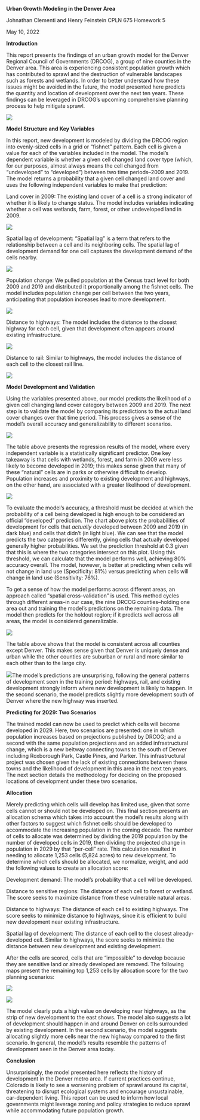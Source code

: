 ﻿**Urban Growth Modeling in the Denver Area** 

Johnathan Clementi and Henry Feinstein CPLN 675 Homework 5 

May 10, 2022 

**Introduction** 

This report presents the findings of an urban growth model for the Denver Regional Council of Governments (DRCOG), a group of nine counties in the Denver area. This area is experiencing consistent population growth which has contributed to sprawl and the destruction of vulnerable landscapes such as forests and wetlands. In order to better understand how these issues might be avoided in the future, the model presented here predicts the quantity and location of development over the next ten years. These findings can be leveraged in DRCOG’s upcoming comprehensive planning process to help mitigate sprawl.  

![](Aspose.Words.91f65cdf-46fa-4ab1-ae6c-38dfaca31566.001.jpeg)

**Model Structure and Key Variables** 

In this report, new development is modeled by dividing the DRCOG region into evenly-sized cells in a grid or “fishnet” pattern. Each cell is given a value for each of the variables included in the model. The model’s dependent variable is whether a given cell changed land cover type (which, for our purposes, almost always means the cell changed from “undeveloped” to “developed”) between two time periods–2009 and 2019. The model returns a probability that a given cell changed land cover and uses the following independent variables to make that prediction: 

Land cover in 2009: The existing land cover of a cell is a strong indicator of whether it is likely to change status. The model includes variables indicating whether a cell was wetlands, farm, forest, or other undeveloped land in 2009.  

![](Aspose.Words.91f65cdf-46fa-4ab1-ae6c-38dfaca31566.002.jpeg)

Spatial lag of development: “Spatial lag” is a term that refers to the relationship between a cell and its neighboring cells. The spatial lag of development demand for one cell captures the development demand of the cells nearby.  

![](Aspose.Words.91f65cdf-46fa-4ab1-ae6c-38dfaca31566.003.jpeg)

Population change: We pulled population at the Census tract level for both 2009 and 2019 and distributed it proportionally among the fishnet cells. The model includes population change per cell between the two years, anticipating that population increases lead to more development. 

![](Aspose.Words.91f65cdf-46fa-4ab1-ae6c-38dfaca31566.004.jpeg)

Distance to highways: The model includes the distance to the closest highway for each cell, given that development often appears around existing infrastructure.  

![](Aspose.Words.91f65cdf-46fa-4ab1-ae6c-38dfaca31566.005.jpeg)

Distance to rail: Similar to highways, the model includes the distance of each cell to the closest rail line.  

![](Aspose.Words.91f65cdf-46fa-4ab1-ae6c-38dfaca31566.006.jpeg)

**Model Development and Validation** 

Using the variables presented above, our model predicts the likelihood of a given cell changing land cover category between 2009 and 2019. The next step is to validate the model by comparing its predictions to the actual land cover changes over that time period. This process gives a sense of the model’s overall accuracy and generalizability to different scenarios.  

![](Aspose.Words.91f65cdf-46fa-4ab1-ae6c-38dfaca31566.007.jpeg)

The table above presents the regression results of the model, where every independent variable is a statistically significant predictor. One key takeaway is that cells with wetlands, forest, and farm in 2009 were less likely to become developed in 2019; this makes sense given that many of these “natural” cells are in parks or otherwise difficult to develop. Population increases and proximity to existing development and highways, on the other hand, are associated with a greater likelihood of development.  

![](Aspose.Words.91f65cdf-46fa-4ab1-ae6c-38dfaca31566.008.jpeg)

To evaluate the model’s accuracy, a threshold must be decided at which the probability of a cell being developed is high enough to be considered an official “developed” prediction. The chart above plots the probabilities of development for cells that *actually* developed between 2009 and 2019 (in dark blue) and cells that didn’t (in light blue). We can see that the model predicts the two categories differently, giving cells that actually developed generally higher probabilities. We set the prediction threshold at 0.3 given that this is where the two categories intersect on this plot. Using this threshold, we can calculate that the model performs well, achieving 80% accuracy overall. The model, however, is better at predicting when cells will not change in land use (Specificity: 81%) versus predicting when cells will change in land use (Sensitivity: 76%).  

To get a sense of how the model performs across different areas, an approach called “spatial cross-validation” is used. This method cycles through different areas–in our case, the nine DRCOG counties–holding one area out and training the model’s predictions on the remaining data. The model then predicts for the holdout region; if it predicts well across all areas, the model is considered generalizable.  

![](Aspose.Words.91f65cdf-46fa-4ab1-ae6c-38dfaca31566.009.png)

The table above shows that the model is consistent across all counties except Denver. This makes sense given that Denver is uniquely dense and urban while the other counties are suburban or rural and more similar to each other than to the large city. 

![](Aspose.Words.91f65cdf-46fa-4ab1-ae6c-38dfaca31566.010.jpeg)The model’s predictions are unsurprising, following the general patterns of development seen in the training period: highways, rail, and existing development strongly inform where new development is likely to happen. In the second scenario, the model predicts slightly more development south of Denver where the new highway was inserted.  

**Predicting for 2029: Two Scenarios** 

The trained model can now be used to predict which cells will become developed in 2029. Here, two scenarios are presented: one in which population increases based on projections published by DRCOG; and a second with the same population projections and an added infrastructural change, which is a new beltway connecting towns to the south of Denver including Roxborough Park, Castle Pines, and Parker. This infrastructural project was chosen given the lack of existing connections between these towns and the likelihood of development in this area in the next ten years. The next section details the methodology for deciding on the proposed locations of development under these two scenarios. 

**Allocation** 

Merely predicting which cells will develop has limited use, given that some cells cannot or should not be developed on. This final section presents an allocation schema which takes into account the model’s results along with other factors to suggest which fishnet cells should be developed to accommodate the increasing population in the coming decade. The number of cells to allocate was determined by dividing the 2019 population by the number of developed cells in 2019, then dividing the projected change in population in 2029 by that “per-cell” rate. This calculation resulted in needing to allocate 1,253 cells (5,824 acres) to new development. To determine which cells should be allocated, we normalize, weight, and add the following values to create an allocation score: 

Development demand: The model’s probability that a cell will be developed. 

Distance to sensitive regions: The distance of each cell to forest or wetland. The score seeks to maximize distance from these vulnerable natural areas. 

Distance to highways: The distance of each cell to existing highways. The score seeks to minimize distance to highways, since it is efficient to build new development near existing infrastructure.  

Spatial lag of development: The distance of each cell to the closest already-developed cell. Similar to highways, the score seeks to minimize the distance between new development and existing development.  

After the cells are scored, cells that are “impossible” to develop because they are sensitive land or already developed are removed. The following maps present the remaining  top 1,253 cells by allocation score for the two planning scenarios:  

![](Aspose.Words.91f65cdf-46fa-4ab1-ae6c-38dfaca31566.011.jpeg)

![](Aspose.Words.91f65cdf-46fa-4ab1-ae6c-38dfaca31566.012.jpeg)

The model clearly puts a high value on developing near highways, as the strip of new development to the east shows. The model also suggests a lot of development should happen in and around Denver on cells surrounded by existing development. In the second scenario, the model suggests allocating slightly more cells near the new highway compared to the first scenario. In general, the model’s results resemble the patterns of development seen in the Denver area today.  

**Conclusion** 

Unsurprisingly, the model presented here reflects the history of development in the Denver metro area. If current practices continue, Colorado is likely to see a worsening problem of sprawl around its capital, threatening to disrupt ecological systems and encourage unsustainable, car-dependent living. This report can be used to inform how local governments might leverage zoning and policy strategies to reduce sprawl while accommodating future population growth.  
